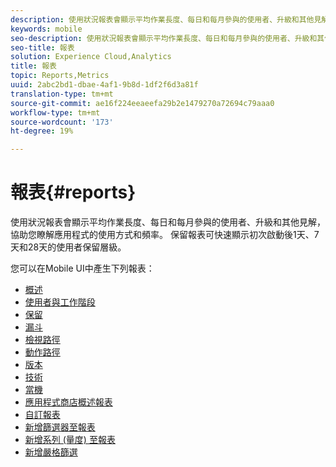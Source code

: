 ```yaml
---
description: 使用狀況報表會顯示平均作業長度、每日和每月參與的使用者、升級和其他見解，協助您瞭解應用程式的使用方式和頻率。 保留報表可快速顯示初次啟動後1天、7天和28天的使用者保留層級。
keywords: mobile
seo-description: 使用狀況報表會顯示平均作業長度、每日和每月參與的使用者、升級和其他見解，協助您瞭解應用程式的使用方式和頻率。 保留報表可快速顯示初次啟動後1天、7天和28天的使用者保留層級。
seo-title: 報表
solution: Experience Cloud,Analytics
title: 報表
topic: Reports,Metrics
uuid: 2abc2bd1-dbae-4af1-9b8d-1df2f6d3a81f
translation-type: tm+mt
source-git-commit: ae16f224eeaeefa29b2e1479270a72694c79aaa0
workflow-type: tm+mt
source-wordcount: '173'
ht-degree: 19%

---
```



# 報表{#reports}

使用狀況報表會顯示平均作業長度、每日和每月參與的使用者、升級和其他見解，協助您瞭解應用程式的使用方式和頻率。 保留報表可快速顯示初次啟動後1天、7天和28天的使用者保留層級。

您可以在Mobile UI中產生下列報表：

* [概述](/help/using/usage/usage-overview.md)
* [使用者與工作階段](/help/using/usage/users-sessions.md)
* [保留](/help/using/usage/reports-retention.md)
* [漏斗](/help/using/usage/reports-funnel.md)
* [檢視路徑](/help/using/usage/reports-view-paths.md)
* [動作路徑](/help/using/usage/reports-action-paths.md)
* [版本](/help/using/usage/c-reports-versions.md)
* [技術](/help/using/usage/reports-technology.md)
* [當機](/help/using/usage/c-crashes.md)
* [應用程式商店概述報表](/help/using/usage/c-app-store-store-performance.md)
* [自訂報表](/help/using/usage/reports-customize/reports-customize.md)
* [新增篩選器至報表](/help/using/usage/reports-customize/t-reports-customize.md)
* [新增系列 (量度) 至報表](/help/using/usage/reports-customize/t-reports-series.md)
* [新增嚴格篩選](/help/using/usage/reports-customize/t-sticky-filter.md)
